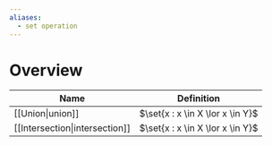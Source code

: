 ```yaml
---
aliases:
  - set operation
---
```

# Overview
| Name                           | Definition                       |
| ------------------------------ | -------------------------------- |
| [[Union\|union]]        | $\set{x : x \in X \lor x \in Y}$ |
| [[Intersection\|intersection]] | $\set{x : x \in X \lor x \in Y}$   |


